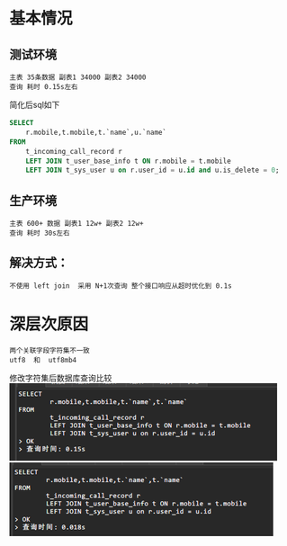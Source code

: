 # 基本情况
## 测试环境  
    主表 35条数据 副表1 34000 副表2 34000
    查询 耗时 0.15s左右
简化后sql如下
```sql
SELECT
	r.mobile,t.mobile,t.`name`,u.`name`
FROM
	t_incoming_call_record r
	LEFT JOIN t_user_base_info t ON r.mobile = t.mobile
	LEFT JOIN t_sys_user u on r.user_id = u.id and u.is_delete = 0;
```
## 生产环境
    主表 600+ 数据 副表1 12w+ 副表2 12w+
    查询 耗时 30s左右

## 解决方式：
    不使用 left join  采用 N+1次查询 整个接口响应从超时优化到 0.1s

# 深层次原因
    两个关联字段字符集不一致
    utf8  和  utf8mb4 

修改字符集后数据库查询比较   
![图1](./长度字符集不匹配.png)
![图2](./长度字符集匹配.png)